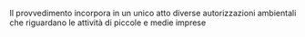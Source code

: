 Il provvedimento incorpora in un unico atto diverse autorizzazioni ambientali che riguardano le attività di piccole e medie imprese
